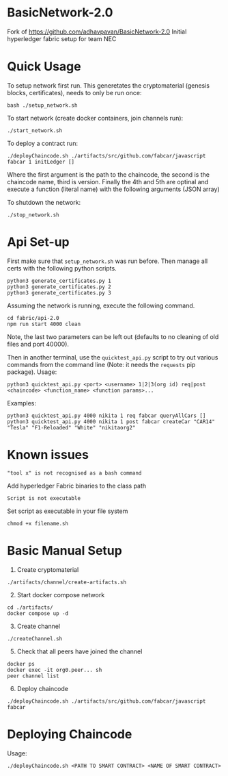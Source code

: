 # BasicNetwork-2.0
Fork of https://github.com/adhavpavan/BasicNetwork-2.0
Initial hyperledger fabric setup for team NEC

# Quick Usage

To setup network first run. This generetates the cryptomaterial (genesis blocks, certificates), needs to only be run once:
```
bash ./setup_network.sh
```

To start network (create docker containers, join channels run):
```
./start_network.sh
```

To deploy a contract run:
```
./deployChaincode.sh ./artifacts/src/github.com/fabcar/javascript fabcar 1 initLedger []
```

Where the first argument is the path to the chaincode, the second is the chaincode name, third is version. Finally the 4th and 5th are optinal and execute a function (literal name) with the following arguments (JSON array) 

To shutdown the network:
```
./stop_network.sh
```

# Api Set-up

First make sure that `setup_network.sh` was run before. Then manage all certs with the following python scripts.
```
python3 generate_certificates.py 1
python3 generate_certificates.py 2
python3 generate_certificates.py 3
```

Assuming the network is running, execute the following command.
```
cd fabric/api-2.0
npm run start 4000 clean
```
Note, the last two parameters can be left out (defaults to no cleaning of old files and port 40000).

Then in another terminal, use the `quicktest_api.py` script to try out various commands from the command line (Note: it needs the `requests` pip package).
Usage:
```
python3 quicktest_api.py <port> <username> 1|2|3(org id) req|post <chaincode> <function_name> <function params>...
```

Examples:
```
python3 quicktest_api.py 4000 nikita 1 req fabcar queryAllCars []
python3 quicktest_api.py 4000 nikita 1 post fabcar createCar "CAR14" "Tesla" "F1-Reloaded" "White" "nikitaorg2"
```


# Known issues
```
"tool x" is not recognised as a bash command
```
Add hyperledger Fabric binaries to the class path

```
Script is not executable
```
Set script as executable in your file system
```
chmod +x filename.sh
```

# Basic Manual Setup

1. Create cryptomaterial
```
./artifacts/channel/create-artifacts.sh
```
2. Start docker compose network
```
cd ./artifacts/
docker compose up -d
```
3. Create channel
```
./createChannel.sh
```
5. Check that all peers have joined the channel
```
docker ps
docker exec -it org0.peer... sh
peer channel list
```
6. Deploy chaincode
```
./deployChaincode.sh ./artifacts/src/github.com/fabcar/javascript fabcar
```
# Deploying Chaincode

Usage:
```
./deployChaincode.sh <PATH TO SMART CONTRACT> <NAME OF SMART CONTRACT>
```

